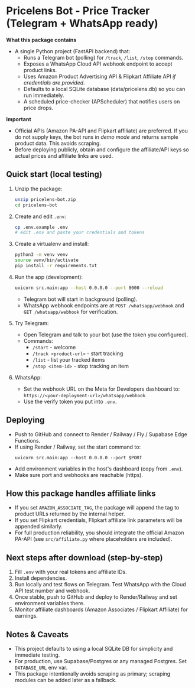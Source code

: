 # Pricelens Bot - Price Tracker (Telegram + WhatsApp ready)

**What this package contains**
- A single Python project (FastAPI backend) that:
  - Runs a Telegram bot (polling) for `/track`, `/list`, `/stop` commands.
  - Exposes a WhatsApp Cloud API webhook endpoint to accept product links.
  - Uses Amazon Product Advertising API & Flipkart Affiliate API *if credentials are provided*.
  - Defaults to a local SQLite database (data/pricelens.db) so you can run immediately.
  - A scheduled price-checker (APScheduler) that notifies users on price drops.

**Important**
- Official APIs (Amazon PA-API and Flipkart affiliate) are preferred. If you do not supply keys,
  the bot runs in *demo mode* and returns sample product data. This avoids scraping.
- Before deploying publicly, obtain and configure the affiliate/API keys so actual prices and
  affiliate links are used.

## Quick start (local testing)
1. Unzip the package:
   ```bash
   unzip pricelens-bot.zip
   cd pricelens-bot
   ```

2. Create and edit `.env`:
   ```bash
   cp .env.example .env
   # edit .env and paste your credentials and tokens
   ```

3. Create a virtualenv and install:
   ```bash
   python3 -m venv venv
   source venv/bin/activate
   pip install -r requirements.txt
   ```

4. Run the app (development):
   ```bash
   uvicorn src.main:app --host 0.0.0.0 --port 8000 --reload
   ```
   - Telegram bot will start in background (polling).
   - WhatsApp webhook endpoints are at `POST /whatsapp/webhook` and `GET /whatsapp/webhook` for verification.

5. Try Telegram:
   - Open Telegram and talk to your bot (use the token you configured).
   - Commands:
     - `/start` - welcome
     - `/track <product-url>` - start tracking
     - `/list` - list your tracked items
     - `/stop <item-id>` - stop tracking an item

6. WhatsApp:
   - Set the webhook URL on the Meta for Developers dashboard to:
     `https://<your-deployment-url>/whatsapp/webhook`
   - Use the verify token you put into `.env`.

## Deploying
- Push to GitHub and connect to Render / Railway / Fly / Supabase Edge Functions.
- If using Render / Railway, set the start command to:
  ```
  uvicorn src.main:app --host 0.0.0.0 --port $PORT
  ```
- Add environment variables in the host's dashboard (copy from `.env`).
- Make sure port and webhooks are reachable (https).

## How this package handles affiliate links
- If you set `AMAZON_ASSOCIATE_TAG`, the package will append the tag to product URLs returned by the internal helper.
- If you set Flipkart credentials, Flipkart affiliate link parameters will be appended similarly.
- For full production reliability, you should integrate the official Amazon PA-API (see `src/affiliate.py` where placeholders are included).

## Next steps after download (step-by-step)
1. Fill `.env` with your real tokens and affiliate IDs.
2. Install dependencies.
3. Run locally and test flows on Telegram. Test WhatsApp with the Cloud API test number and webhook.
4. Once stable, push to GitHub and deploy to Render/Railway and set environment variables there.
5. Monitor affiliate dashboards (Amazon Associates / Flipkart Affiliate) for earnings.

## Notes & Caveats
- This project defaults to using a local SQLite DB for simplicity and immediate testing.
- For production, use Supabase/Postgres or any managed Postgres. Set `DATABASE_URL` env var.
- This package intentionally avoids scraping as primary; scraping modules can be added later as a fallback.